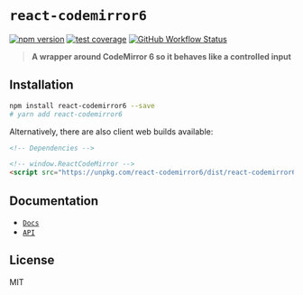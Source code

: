 # `react-codemirror6`

[![npm version](https://img.shields.io/npm/v/react-codemirror6.svg?style=flat-square)](https://www.npmjs.com/package/react-codemirror6)
[![test coverage](https://img.shields.io/badge/dynamic/json?style=flat-square&color=brightgreen&label=coverage&query=%24.total.branches.pct&suffix=%25&url=https%3A%2F%2Funpkg.com%2Freact-codemirror6%2Fcoverage%2Fcoverage-summary.json)](https://www.npmjs.com/package/react-codemirror6)
[![GitHub Workflow Status](https://img.shields.io/github/workflow/status/tbjgolden/react-codemirror6/Release?style=flat-square)](https://github.com/tbjgolden/react-codemirror6/actions?query=workflow%3ARelease)

> **A wrapper around CodeMirror 6 so it behaves like a controlled input**

## Installation

```sh
npm install react-codemirror6 --save
# yarn add react-codemirror6
```

Alternatively, there are also client web builds available:

<!-- IMPORTANT: Do not delete or change the comments in the code block below -->

```html
<!-- Dependencies -->

<!-- window.ReactCodeMirror -->
<script src="https://unpkg.com/react-codemirror6/dist/react-codemirror6.umd.js"></script>
```

## Documentation

- [`Docs`](docs)
- [`API`](docs/api)

## License

MIT

<!-- Original starter readme: https://github.com/tbjgolden/create-typescript-react-library -->